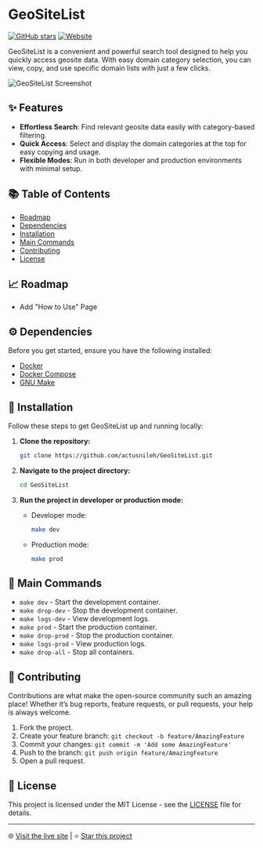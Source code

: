 # GeoSiteList

[![GitHub stars](https://img.shields.io/github/stars/actusnileh/GeoSiteList)](https://github.com/actusnileh/GeoSiteList/stargazers)
[![Website](https://img.shields.io/badge/website-live-brightgreen)](https://actusnileh.github.io/GeoSiteList/)

GeoSiteList is a convenient and powerful search tool designed to help you quickly access geosite data. With easy domain category selection, you can view, copy, and use specific domain lists with just a few clicks.

![GeoSiteList Screenshot](https://i.imgur.com/tHd1fWW.png)

## ✨ Features

- **Effortless Search**: Find relevant geosite data easily with category-based filtering.
- **Quick Access**: Select and display the domain categories at the top for easy copying and usage.
- **Flexible Modes**: Run in both developer and production environments with minimal setup.

## 📚 Table of Contents

- [Roadmap](#-roadmap)
- [Dependencies](#-dependencies)
- [Installation](#-installation)
- [Main Commands](#-main-commands)
- [Contributing](#-contributing)
- [License](#-license)


## 📈 Roadmap

- Add "How to Use" Page

## ⚙️ Dependencies

Before you get started, ensure you have the following installed:

- [Docker](https://www.docker.com/get-started)
- [Docker Compose](https://docs.docker.com/compose/install/)
- [GNU Make](https://www.gnu.org/software/make/)

## 🚀 Installation

Follow these steps to get GeoSiteList up and running locally:

1. **Clone the repository:**
    ```bash
    git clone https://github.com/actusnileh/GeoSiteList.git
    ```

2. **Navigate to the project directory:**
    ```bash
    cd GeoSiteList
    ```

3. **Run the project in developer or production mode:**
    - Developer mode:
      ```bash
      make dev
      ```
    - Production mode:
      ```bash
      make prod
      ```

## 🔧 Main Commands

- `make dev` - Start the development container.
- `make drop-dev` - Stop the development container.
- `make logs-dev` - View development logs.
- `make prod` - Start the production container.
- `make drop-prod` - Stop the production container.
- `make logs-prod` - View production logs.
- `make drop-all` - Stop all containers.

## 🤝 Contributing

Contributions are what make the open-source community such an amazing place! Whether it’s bug reports, feature requests, or pull requests, your help is always welcome.

1. Fork the project.
2. Create your feature branch: `git checkout -b feature/AmazingFeature`
3. Commit your changes: `git commit -m 'Add some AmazingFeature'`
4. Push to the branch: `git push origin feature/AmazingFeature`
5. Open a pull request.

## 📄 License

This project is licensed under the MIT License - see the [LICENSE](LICENSE) file for details.

---

🌐 [Visit the live site](https://actusnileh.github.io/GeoSiteList/) | ⭐ [Star this project](https://github.com/actusnileh/GeoSiteList/stargazers)

